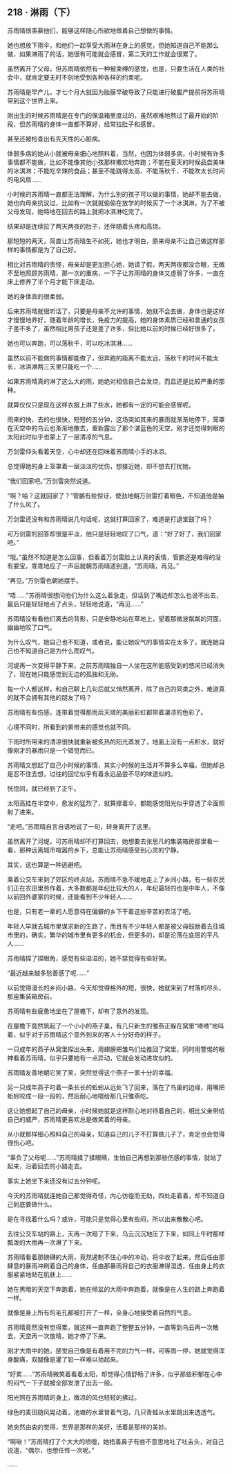 ## 218 · 淋雨（下）

苏雨晴很羡慕他们，能够这样随心所欲地做着自己想做的事情。

她也想放下雨伞，和他们一起享受大雨淋在身上的感觉，但她知道自己不能那么做，如果淋雨了的话，她很有可能就会感冒，第二天的工作就会很累了。

虽然离开了父母，但苏雨晴依然有一种被束缚的感觉，也是，只要生活在人类的社会中，就肯定要无时不刻地受到各种各样的约束呢。

苏雨晴是早产儿，才七个月大就因为胎膜早破导致了只能进行破腹产提前将苏雨晴带到这个世界上来。

刚出生的时候苏雨晴是在专门的保温箱里度过的，虽然艰难地熬过了最开始的阶段，但苏雨晴的身体一直都不算好，经常拉肚子和感冒。

甚至还被检查出有先天性的心脏病。

体弱多病的她从小就被母亲细心地照料着，当然，也因为体弱多病，小时候有许多事情都不能做，比如不能像其他小孩那样撒欢地奔跑；不能在夏天的时候品尝美味的冰淇淋；不能吃辛辣的食品；甚至不能跳得太高、不能荡秋千、不能吹太长时间的电风扇……

小时候的苏雨晴一直都无法理解，为什么别的孩子可以做的事情，她却不能去做，她也向母亲抗议过，比如有一次就就偷偷在放学的时候买了一个冰淇淋，为了不被父母发现，她特地在回去的路上就把冰淇淋吃完了。

结果却是连续拉了两天两夜的肚子，还伴随着头疼和高烧。

那短短的两天，简直让苏雨晴生不如死，她也才明白，原来母亲不让自己做这样那样的事情都是为了自己好。

相比对苏雨晴的责怪，母亲却是更加担心她，她请了假，两天两夜都没合眼，无微不至地照顾苏雨晴，那一次的重病，一下子让苏雨晴的身体又虚弱了许多，一直在床上修养了半个月才能下床走动。

她的身体真的很柔弱。

后来苏雨晴就很听话了，只要是母亲不允许的事情，她就不会去做，身体也是这样才慢慢地养好，随着年龄的增长，免疫力的提高，她的身体素质已经和普通的女孩子差不多了，虽然相比男孩子还是差了许多，但比她以前的时候已经好很多了。

她也可以奔跑，可以荡秋千，可以吃冰淇淋……

虽然以前不能做的事情都能做了，但奔跑的距离不能太远，荡秋千的时间不能太长，冰淇淋两三天里只能吃一个……

如果苏雨晴真的淋了这么大的雨，她绝对相信自己会发烧，而且还是比较严重的那种。

就算仅仅只是现在这样衣服上淋了些水，她都有一定的可能会感冒呢。

雨来的快，去的也很快，短短的五分钟，这场突如其来的暴雨就渐渐地停下，笼罩在天空中的乌云也渐渐地散去，重新露出了那个湛蓝色的天空，刚才还觉得刺眼的太阳此时似乎也蒙上了一层清凉的气息。

万剑雷仰头看着天空，心中却还在回味着苏雨晴小手的冰凉。

总觉得她的身上笼罩着一层淡淡的忧伤，想接近她，却不想去打扰她。

“我们回家吧。”万剑雷突然说道。

“啊？哈？这就回家了？”管鹏有些惊讶，使劲地朝万剑雷打着眼色，不知道他是抽了什么风了。

万剑雷还没有和苏雨晴说几句话呢，这就打算回家了，难道是打退堂鼓了吗？

可万剑雷的回答却很是平淡，他只是轻轻地叹了口气，道：“好了好了，我们回家吧。”

“哦。”虽然不知道是怎么回事，但看着万剑雷脸上认真的表情，管鹏还是难得的没有耍宝，乖乖地应了一声后就朝苏雨晴道别道，“苏雨晴，再见。”

“再见。”万剑雷也朝她摆手。

“唔……”苏雨晴很想问他们为什么这么着急走，但话到了嘴边却怎么也说不出去，最后只是轻轻地点了点头，轻轻地说道，“再见……”

苏雨晴没有看他们离去的背影，只是安静地站在草地上，望着那微波粼粼的河面，幽幽地叹了口气。

为什么叹气，她自己也不知道，或者说，能让她叹气的事情实在太多了，就连她自己也不知道自己是为什么而叹气。

河堤再一次变得平静下来，之前苏雨晴独自一人坐在这所能感受到的悠闲已经消失了，现在她只能感觉到无边的孤独和无助。

每一个人都这样，和自己聊上几句后就又悄然离开，除了自己的同类之外，难道真的就不会拥有其他的朋友了吗？

苏雨晴有些伤感，连带着觉得那雨后天晴的美丽彩虹都带着凄凉的色彩了。

心境不同时，所看到的景带来的感觉也就不同。

下雨时所带来的清凉很快就重新被炙热的阳光蒸发了，地面上没有一点积水，就好像刚才的暴雨只是一个错觉而已。

苏雨晴又想起了自己小时候的事情，其实小时候的生活并不算多么幸福，但她却总是忍不住去想，过往的回忆似乎有着永远品尝不尽的味道似的。

恍惚间，就已经到了正午。

太阳高挂在半空中，愈发的猛烈了，就算撑着伞，都能感觉阳光似乎穿透了伞面照射了进来。

“走吧。”苏雨晴自言自语地说了一句，转身离开了这里。

虽然离开了河堤，可苏雨晴却不打算回去，她想要去张思凡的集装箱房那里看一看，那种远离城市喧嚣的乡下，总能让苏雨晴感受到心灵的宁静。

其实，这也算是一种逃避吧。

乘着公交车来到了郊区的终点站，苏雨晴不急不缓地走上了乡间小路，有一些农民们正在农田里劳作着，大多数都是年纪比较大的人，年纪最轻的也是中年人，不像以前回外婆家的时候，还能看到不少年轻人……

也是，只有老一辈的人愿意待在偏僻的乡下干着这些辛苦的农活了吧。

年轻人早就去城市里谋求新的生路了，而且有不少年轻人都是被父母鼓励着去往城市里的，确实，繁华的城市里有更多的机会，但更多的，却是沦落在底层的平凡人……

苏雨晴捏了捏眼角，感觉有些湿湿的，她不禁觉得有些好笑。

“最近越来越多愁善感了呢……”

以前觉得漫长的乡间小路，今天却觉得格外的短，很快，她就来到了村落的尽头，那座集装箱房前。

苏雨晴有些疲惫地坐在了屋檐下，却有了意外的发现。

在屋檐下竟然筑起了一个小小的燕子巢，有几只新生的雏燕正躲在窝里“喳喳”地叫着，似乎对于苏雨晴这个意外到来的客人十分好奇的样子。

一只成年的燕子从窝里探出头来，用翅膀把雏鸟们给推回了窝里，同时用警惕的眼神看着苏雨晴，似乎只要她有一点异动，它就会发动进攻似的。

苏雨晴友善地朝它笑了笑，突然觉得这个燕子一家十分的幸福。

另一只成年燕子叼着一条长长的蚯蚓从远处飞了回来，落在了鸟巢的边缘，用嘴把蚯蚓咬成一段一段的，然后耐心地喂给那几只雏燕吃。

这让她想起了自己的母亲，小时候她就是这样耐心地对待着自己的，相比父亲带给自己的威严，苏雨晴更喜欢总是微笑着的母亲。

从小就那样细心照料自己的母亲，知道自己的儿子不打算做儿子了，肯定也会觉得很伤心吧。

“辜负了父母呢……”苏雨晴揉了揉眼睛，生怕自己再想到那些伤感的事情，就站了起来，沿着回去的小路走去。

事实上她坐下来还没有过五分钟呢。

今天的苏雨晴就连她自己都觉得奇怪，内心彷徨而无助，四处走着着，却不知道自己到底要做什么。

是在寻找着什么吗？或许，可能只是觉得心里有些闷，所以出来散散心吧。

去往公交车站的路上，天再一次暗了下来，乌云沉沉地压了下来，如同上午时那样瓢泼的大雨再一次淋了下来。

苏雨晴看着那磅礴的大雨，竟然遏制不住心中的冲动，将伞收了起来，然后任由那肆意的暴雨冲刷着自己的身体，任由那暴雨将自己的衣服淋得湿透，任由身上的衣服紧紧地贴在肌肤上……

她在黑暗的天空下奔跑着，她在倾盆的大雨中奔跑着，就像是在人生的路上奔跑着一样。

就像是身上所有的毛孔都被打开了一样，全身心地接受着自然的气息。

苏雨晴竟然没有觉得累，就这样一直奔跑了整整五分钟，一直等到乌云再一次散去，天空再一次放晴，她才停了下来。

刚才大雨中的她，感觉自己像是有着用不完的力气一样，可等雨一停，她就觉得浑身酸痛，双腿像是灌了铅一样难以抬起来。

“好累……”苏雨晴微笑着看着太阳，却觉得心情舒畅了许多，似乎那些积郁在心中的闷气一下子就被全部发泄了出去一般。

阳光照在苏雨晴的身上，微凉的风也轻轻的拂过。

绿色的麦田随风晃动着，池塘的水里冒着气泡，几只青蛙从水里跳出来透透气。

她突然由衷的觉得，世界是那样的美好，活着是那样的美妙。

“啊啾！”苏雨晴打了个大大的喷嚏，她捂着鼻子有些不意思地吐了吐舌头，对自己说道，“偶尔，也想任性一次呢。”

……
